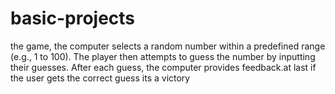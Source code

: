 # basic-projects
the game, the computer selects a random number within a predefined range (e.g., 1 to 100). The player then attempts to guess the number by inputting their guesses. After each guess, the computer provides feedback.at last if the user gets the correct guess its a victory
